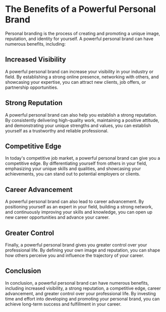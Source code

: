The Benefits of a Powerful Personal Brand
=====================================================================================

Personal branding is the process of creating and promoting a unique image, reputation, and identity for yourself. A powerful personal brand can have numerous benefits, including:

Increased Visibility
--------------------

A powerful personal brand can increase your visibility in your industry or field. By establishing a strong online presence, networking with others, and showcasing your expertise, you can attract new clients, job offers, or partnership opportunities.

Strong Reputation
-----------------

A powerful personal brand can also help you establish a strong reputation. By consistently delivering high-quality work, maintaining a positive attitude, and demonstrating your unique strengths and values, you can establish yourself as a trustworthy and reliable professional.

Competitive Edge
----------------

In today's competitive job market, a powerful personal brand can give you a competitive edge. By differentiating yourself from others in your field, emphasizing your unique skills and qualities, and showcasing your achievements, you can stand out to potential employers or clients.

Career Advancement
------------------

A powerful personal brand can also lead to career advancement. By positioning yourself as an expert in your field, building a strong network, and continuously improving your skills and knowledge, you can open up new career opportunities and advance your career.

Greater Control
---------------

Finally, a powerful personal brand gives you greater control over your professional life. By defining your own image and reputation, you can shape how others perceive you and influence the trajectory of your career.

Conclusion
----------

In conclusion, a powerful personal brand can have numerous benefits, including increased visibility, a strong reputation, a competitive edge, career advancement, and greater control over your professional life. By investing time and effort into developing and promoting your personal brand, you can achieve long-term success and fulfillment in your career.
